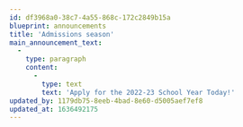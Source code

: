 ```yaml
---
id: df3968a0-38c7-4a55-868c-172c2849b15a
blueprint: announcements
title: 'Admissions season'
main_announcement_text:
  -
    type: paragraph
    content:
      -
        type: text
        text: 'Apply for the 2022-23 School Year Today!'
updated_by: 1179db75-8eeb-4bad-8e60-d5005aef7ef8
updated_at: 1636492175
---
```

